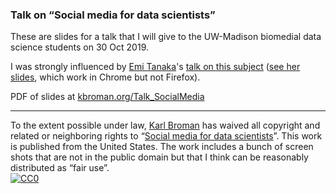 ### Talk on &ldquo;Social media for data scientists&rdquo;


These are slides for a talk that I will give to the UW-Madison biomedial data
science students on 30 Oct 2019.

I was strongly influenced by [Emi Tanaka](https://emitanaka.org)'s
[talk on this subject](https://emitanaka.org/talk/2019-08-18-isiwsc2019/)
([see her slides](https://emitanaka.org/slides/ISIWSC2019),
which work in Chrome but not Firefox).

PDF of slides at [kbroman.org/Talk_SocialMedia](https://kbroman.org/Talk_SocialMedia)

---

To the extent possible under law,
[Karl Broman](https://github.com/kbroman)
has waived all copyright and related or neighboring rights to
&ldquo;[Social media for data scientists](https://github.com/kbroman/Talk_SocialMedia)&rdquo;.
This work is published from the United States.
The work includes a bunch of screen shots that are not in the public
domain but that I think can be reasonably distributed as &ldquo;fair
use&rdquo;.
<br/>
[![CC0](https://i.creativecommons.org/p/zero/1.0/88x31.png)](https://creativecommons.org/publicdomain/zero/1.0/)
